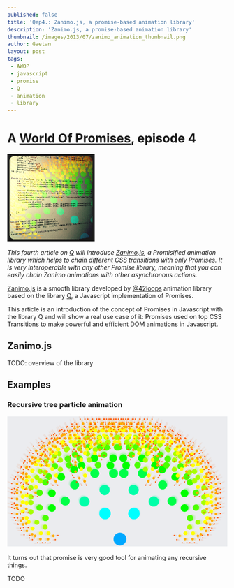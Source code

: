 ```yaml
---
published: false
title: 'Qep4.: Zanimo.js, a promise-based animation library'
description: 'Zanimo.js, a promise-based animation library'
thumbnail: /images/2013/07/zanimo_animation_thumbnail.png
author: Gaetan
layout: post
tags:
 - AWOP
 - javascript
 - promise
 - Q
 - animation
 - library
---
```


 [0]: /pages/a-world-of-promises/
 [1]: http://t.co/OeSukzxv3F
 [2]: http://github.com/42loops/Zanimo.js
 [3]: http://twitter.com/42loops
 [4]: http://github.com/kriskowal/q

# A [World Of Promises][0], episode 4

<img src="/images/2013/07/zanimo_animation_thumbnail.png" alt="" class="thumbnail-left" style="width: 200px" />

*This fourth article on [Q][1] will introduce [Zanimo.js][2], 
a Promisified animation library which helps to chain different
CSS transitions with only Promises.
It is very interoperable with any other Promise library,
meaning that you can easily chain Zanimo animations with other asynchronous actions.*

[Zanimo.js][2] is a smooth library developed by [@42loops][3] animation library based on the library [Q][4], a Javascript implementation of Promises.

This article is an introduction of the concept of Promises in Javascript with the library Q and will show a real use case of it: Promises used on top CSS Transitions to make powerful and efficient DOM animations in Javascript.

<!-- more -->

## Zanimo.js

TODO: overview of the library

## Examples

### Recursive tree particle animation

[![tree-particle](/images/2013/05/tree-particle.png)][1]

It turns out that promise is very good tool for animating any recursive things.

TODO
